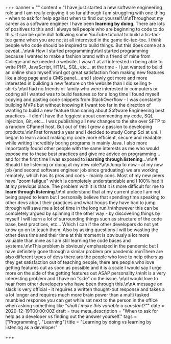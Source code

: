 +++
banner = ""
content = "I have just started a new software engineering role and I am really enjoying it so far although I am struggling with one thing - when to ask for help against when to find out yourself.\n\nThroughout my career as a software engineer I have been **learning by doing**. There are lots of positives to this and I always tell people who are beginning to code to do this. It can be quite dull following some YouTube tutorial to build a tic-tac-toe game when you are not at all interested in the game tic-tac-toe. I think people who code should be inspired to build things. But this does come at a caveat...\n\n# How I started programming\n\nI started programming because I wanted to make a fashion brand with a friend of mine from College and we needed a website. I wasn't at all interested in being able to write PHP, JavaScript, HTML, SQL, etc... at the time - I just wanted to build an online shop myself.\n\nI got great satisfaction from making new features like a blog page and a CMS panel... and I slowly got more and more interested in building a new feature on the website than I did selling t-shirts.\n\nI had no friends or family who were interested in computers or coding all I wanted was to build features so for a long time I found myself copying and pasting code snippets from StackOverflow -  I was constantly building MVPs but without knowing it I want too far in the direction of wanting to build a new feature than caring about Software Engineering best practices - I didn't have the foggiest about commenting my code, SQL injection, Git, etc... I was publishing all new changes to the site over SFTP to a random CPannel host. But out of this I grew a passion to developing products.\n\nFast forward a year and I decided to study Comp Sci at uni. I began to learn about making my code more efficient, secure and readable while writing incredibly boring programs in mainly Java. I also more importantly found other people with the same interests as me who would expose me to these best practices and give me advice on programming... and for the first time I was exposed to **learning through listening**...\n\n# Should I be listening or doing at my new role?\n\nJump to now - at my new job (and second software engineer job since graduating) we are working remotely,  which has its pros and cons - mainly cons. Most of my new peers have \"zoom fatigue\" which is completely understandable and I 100% had it at my previous place. The problem with it is that it is more difficult for me to **learn through listening**.\n\nI understand that at my current place I am not being payed to learn but I personally believe that spending time speaking to other devs about their practices and what hoops they have had to jump through will save me a lot of time in the long run.\n\nhowever this can be completely argued by spinning it the other way - by discovering things by myself I will learn a lot of surrounding things such as structure of the code base,  best practices, etc... Which I can if the other developers do not yet know go on to teach them. Also by asking questions I will be wasting the other devs time and their time at this moment is obviously a lot more valuable than mine as I am still learning the code bases and systems.\n\nThis problem is obviously emphasized in the pandemic but I have definitely gone through a similar problem pre pandemic.\n\nThere are also different types of devs there are the people who love to help others as they get satisfaction out of teaching people, there are people who love getting features out as soon as possible and it is a scale I would say I urge more on the side of the getting features out ASAP personality.\n\nIt is a very interesting problem and I have no \"side\" on the issue. \n\nI would love to hear from other developers who have been through this.\n\nA message on slack is very official - it requires a written thought-out response and takes a a lot longer and requires much more brain power than a multi tasked mumbled response you can get while sat next to the person in the office when asking something like _\"shall I make this variable a constant?\"_"
date = 2020-12-19T00:00:00Z
draft = true
meta_description = "When to ask for help as a developer vs finding out the answer yourself."
tags = ["Programming", "Learning"]
title = "Learning by doing vs learning by listening as a developer"

+++
